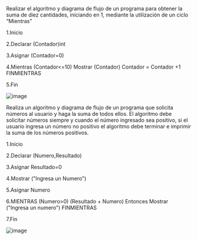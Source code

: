 Realizar el algoritmo y diagrama de flujo de un programa para obtener la suma de diez cantidades, iniciando en 1, mediante la utilización de un ciclo “Mientras”

1.Inicio

2.Declarar (Contador)int

3.Asignar (Contador=0)

4.Mientras (Contador<=10) Mostrar (Contador) Contador = Contador +1 FINMIENTRAS

5.Fin

![image](https://user-images.githubusercontent.com/101203475/159744289-6a792112-c25f-4f73-8658-8b7817f1a7b1.png)


Realiza un algoritmo y diagrama de flujo de un programa que solicita números al usuario y haga la suma de todos ellos. El algoritmo debe solicitar números siempre y cuando el número ingresado sea positivo, si el usuario ingresa un número no positivo el algoritmo debe terminar e imprimir la suma de los números positivos.

1.Inicio

2.Declarar (Numero,Resultado)

3.Asignar Resultado=0

4.Mostrar ("Ingresa un Numero")

5.Asignar Numero

6.MIENTRAS (Numero>0) (Resultado + Numero) Entonces Mostrar ("Ingresa un numero") FINMIENTRAS

7.Fin

![image](https://user-images.githubusercontent.com/101203475/159748910-8f2bfc3e-a1a6-4b35-9854-a101a7be077d.png)



